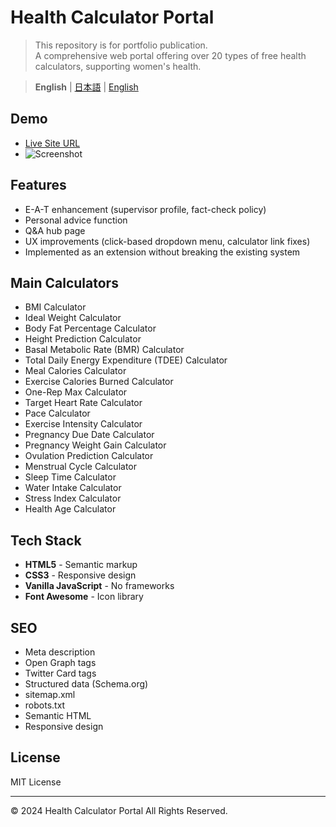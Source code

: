 # Health Calculator Portal

> This repository is for portfolio publication.  
> A comprehensive web portal offering over 20 types of free health calculators, supporting women's health.

> **English** | [日本語](README.md) | [English](README.en.md)

## Demo
- [Live Site URL](https://minna-no-kenko.com/)
- ![Screenshot](assets/images/screenshot-desktop.png)

## Features
- E-A-T enhancement (supervisor profile, fact-check policy)
- Personal advice function
- Q&A hub page
- UX improvements (click-based dropdown menu, calculator link fixes)
- Implemented as an extension without breaking the existing system

## Main Calculators
- BMI Calculator
- Ideal Weight Calculator
- Body Fat Percentage Calculator
- Height Prediction Calculator
- Basal Metabolic Rate (BMR) Calculator
- Total Daily Energy Expenditure (TDEE) Calculator
- Meal Calories Calculator
- Exercise Calories Burned Calculator
- One-Rep Max Calculator
- Target Heart Rate Calculator
- Pace Calculator
- Exercise Intensity Calculator
- Pregnancy Due Date Calculator
- Pregnancy Weight Gain Calculator
- Ovulation Prediction Calculator
- Menstrual Cycle Calculator
- Sleep Time Calculator
- Water Intake Calculator
- Stress Index Calculator
- Health Age Calculator

## Tech Stack

- **HTML5** - Semantic markup
- **CSS3** - Responsive design
- **Vanilla JavaScript** - No frameworks
- **Font Awesome** - Icon library

## SEO

- Meta description
- Open Graph tags
- Twitter Card tags
- Structured data (Schema.org)
- sitemap.xml
- robots.txt
- Semantic HTML
- Responsive design

## License

MIT License

---

© 2024 Health Calculator Portal All Rights Reserved. 